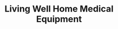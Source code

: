 ---
title: "Living Well Home Medical Equipment"
url: /peterborough/living-well-home-medical-equipment/
shop: medical supply
---